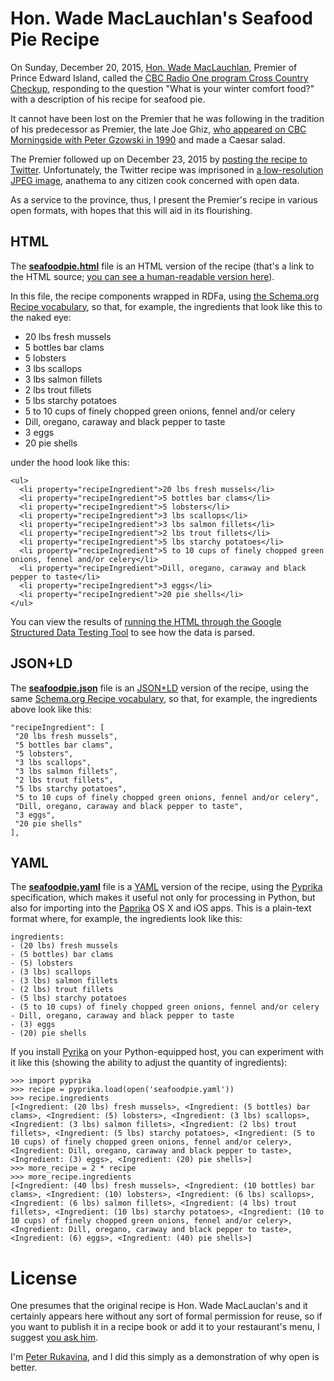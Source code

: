 # Hon. Wade MacLauchlan's Seafood Pie Recipe

On Sunday, December 20, 2015, [Hon. Wade MacLauchlan](http://www.gov.pe.ca/premier/), Premier of Prince Edward Island, called the [CBC Radio One program Cross Country Checkup](http://betterembedder.appspot.com/?q=2680704463), responding to the question "What is your winter comfort food?" with a description of his recipe for seafood pie.

It cannot have been lost on the Premier that he was following in the tradition of his predecessor as Premier, the late Joe Ghiz, [who appeared on CBC Morningside with Peter Gzowski in 1990](http://www.cbc.ca/archives/entry/pei-elections-chief-chef-joe-ghiz) and made a Caesar salad.

The Premier followed up on December 23, 2015 by [posting the recipe to Twitter](https://twitter.com/wademaclauchlan/status/679678844639547392). Unfortunately, the Twitter recipe was imprisoned in [a low-resolution JPEG image](seafoodpie.jpg), anathema to any citizen cook concerned with open data.

As a service to the province, thus, I present the Premier's recipe in various open formats, with hopes that this will aid in its flourishing.

## HTML

The **[seafoodpie.html](seafoodpie.html)** file is an HTML version of the recipe (that's a link to the HTML source; [you can see a human-readable version here](http://seafoodpie.s3-website-us-east-1.amazonaws.com/seafoodpie.html)).

In this file, the recipe components wrapped in RDFa, using [the Schema.org Recipe vocabulary](https://schema.org/Recipe), so that, for example, the ingredients that look like this to the naked eye:

* 20 lbs fresh mussels
* 5 bottles bar clams
* 5 lobsters
* 3 lbs scallops
* 3 lbs salmon fillets
* 2 lbs trout fillets
* 5 lbs starchy potatoes
* 5 to 10 cups of finely chopped green onions, fennel and/or celery
* Dill, oregano, caraway and black pepper to taste
* 3 eggs
* 20 pie shells

under the hood look like this:

    <ul>
      <li property="recipeIngredient">20 lbs fresh mussels</li>
      <li property="recipeIngredient">5 bottles bar clams</li>
      <li property="recipeIngredient">5 lobsters</li>
      <li property="recipeIngredient">3 lbs scallops</li>
      <li property="recipeIngredient">3 lbs salmon fillets</li>
      <li property="recipeIngredient">2 lbs trout fillets</li>
      <li property="recipeIngredient">5 lbs starchy potatoes</li>
      <li property="recipeIngredient">5 to 10 cups of finely chopped green onions, fennel and/or celery</li>
      <li property="recipeIngredient">Dill, oregano, caraway and black pepper to taste</li>
      <li property="recipeIngredient">3 eggs</li>
      <li property="recipeIngredient">20 pie shells</li>
    </ul>

You can view the results of [running the HTML through the Google Structured Data Testing Tool](https://developers.google.com/structured-data/testing-tool/?url=https://raw.githubusercontent.com/reinvented/seafoodpie/master/seafoodpie.html) to see how the data is parsed.

## JSON+LD

The **[seafoodpie.json](seafoodpie.json)** file is an [JSON+LD](http://json-ld.org/) version of the recipe, using the same [Schema.org Recipe vocabulary](https://schema.org/Recipe), so that, for example, the ingredients above look like this:

	"recipeIngredient": [
	 "20 lbs fresh mussels",
	 "5 bottles bar clams",
	 "5 lobsters",
	 "3 lbs scallops",
	 "3 lbs salmon fillets",
	 "2 lbs trout fillets",
	 "5 lbs starchy potatoes",
	 "5 to 10 cups of finely chopped green onions, fennel and/or celery",
	 "Dill, oregano, caraway and black pepper to taste",
	 "3 eggs",
	 "20 pie shells"
	],

## YAML

The **[seafoodpie.yaml](seafoodpie.yaml)** file is a [YAML](http://www.yaml.org/) version of the recipe, using the [Pyprika](http://pyprika.readthedocs.org/) specification, which makes it useful not only for processing in Python, but also for importing into the [Paprika](http://www.paprikaapp.com/) OS X and iOS apps.  This is a plain-text format where, for example, the ingredients look like this:

	ingredients:
	- (20 lbs) fresh mussels
	- (5 bottles) bar clams
	- (5) lobsters
	- (3 lbs) scallops
	- (3 lbs) salmon fillets
	- (2 lbs) trout fillets
	- (5 lbs) starchy potatoes
	- (5 to 10 cups) of finely chopped green onions, fennel and/or celery
	- Dill, oregano, caraway and black pepper to taste
	- (3) eggs
	- (20) pie shells

If you install [Pyrika](https://pypi.python.org/pypi/pyprika/1.0.1) on your Python-equipped host, you can experiment with it like this (showing the ability to adjust the quantity of ingredients):

	>>> import pyprika
	>>> recipe = pyprika.load(open('seafoodpie.yaml'))
	>>> recipe.ingredients
	[<Ingredient: (20 lbs) fresh mussels>, <Ingredient: (5 bottles) bar clams>, <Ingredient: (5) lobsters>, <Ingredient: (3 lbs) scallops>, <Ingredient: (3 lbs) salmon fillets>, <Ingredient: (2 lbs) trout fillets>, <Ingredient: (5 lbs) starchy potatoes>, <Ingredient: (5 to 10 cups) of finely chopped green onions, fennel and/or celery>, <Ingredient: Dill, oregano, caraway and black pepper to taste>, <Ingredient: (3) eggs>, <Ingredient: (20) pie shells>]
	>>> more_recipe = 2 * recipe
	>>> more_recipe.ingredients
	[<Ingredient: (40 lbs) fresh mussels>, <Ingredient: (10 bottles) bar clams>, <Ingredient: (10) lobsters>, <Ingredient: (6 lbs) scallops>, <Ingredient: (6 lbs) salmon fillets>, <Ingredient: (4 lbs) trout fillets>, <Ingredient: (10 lbs) starchy potatoes>, <Ingredient: (10 to 10 cups) of finely chopped green onions, fennel and/or celery>, <Ingredient: Dill, oregano, caraway and black pepper to taste>, <Ingredient: (6) eggs>, <Ingredient: (40) pie shells>]
	
# License

One presumes that the original recipe is Hon. Wade MacLauclan's and it certainly appears here without any sort of formal permission for reuse, so if you want to publish it in a recipe book or add it to your restaurant's menu, I suggest [you ask him](http://www.gov.pe.ca/premier/index.php3?number=1029925&lang=E).

I'm [Peter Rukavina](http://ruk.ca/), and I did this simply as a demonstration of why open is better.
